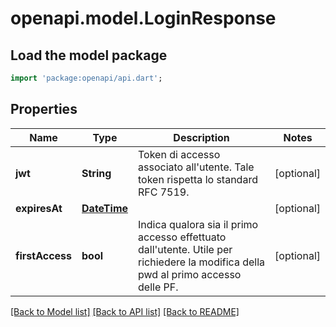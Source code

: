 # openapi.model.LoginResponse

## Load the model package
```dart
import 'package:openapi/api.dart';
```

## Properties
Name | Type | Description | Notes
------------ | ------------- | ------------- | -------------
**jwt** | **String** | Token di accesso associato all'utente. Tale token rispetta lo standard RFC 7519. | [optional] 
**expiresAt** | [**DateTime**](DateTime.md) |  | [optional] 
**firstAccess** | **bool** | Indica qualora sia il primo accesso effettuato dall'utente. Utile per richiedere la modifica della pwd al primo accesso delle PF. | [optional] 

[[Back to Model list]](../README.md#documentation-for-models) [[Back to API list]](../README.md#documentation-for-api-endpoints) [[Back to README]](../README.md)


